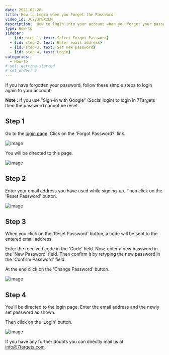 ```yaml
---
date: 2021-05-28
title: How to Login when you Forget the Password
video_id: JC2yJnBXzLM
description:  How to login into your account when you forget your password
type: How-to
sidebar:
  - {id: step-1, text: Select Forgot Password}
  - {id: step-2, text: Enter email address}
  - {id: step-3, text: Set new password}
  - {id: step-4, text: Login}
categories:
  - How-To
# set: getting-started
# set_order: 3
---
```


If you have forgotten your password, follow these simple steps to login again to your account.

**Note :** If you use "Sign-in with Google" (Social login) to login in 7Targets then the password cannot be reset.

## Step 1

Go to the [login page](https://solution.7targets.com/). Click on the 'Forgot Password?' link.

![image](../../images/forgot-password-1.png)

You will be directed to this page.

![image](../../images/forgot-password-2.png)

## Step 2
Enter your email address you have used while signing-up. Then click on the 'Reset Password' button.

![image](../../images/forgot-password-3.png)

## Step 3

When you click on the 'Reset Password' button, a code will be sent to the entered email address.

Enter the received code in the 'Code' field. Now, enter a new password in the 'New Password' field. Then confirm it by retyping the new password in the 'Confirm Password' field.

At the end click on the 'Change Password' button.

![image](../../images/forgot-password-4.png)

## Step 4

You'll be directed to the login page. Enter the email address and the newly set password as shown.

Then click on the 'Login' button.

![image](../../images/forgot-password-5.png)


If you have any further doubts you can directly mail us at info@7targets.com.
